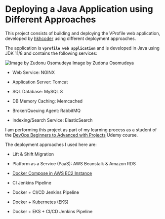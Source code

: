 # Deploying a Java Application using Different Approaches

This project consists of building and deploying the VProfile web application, 
developed by [hkhcoder](https://github.com/devopshydclub/vprofile-project) using 
different deployment approaches.

The application is **`vprofile web application`** and is developed in Java
using JDK 11/8 and contains the following services:

![Image by Zudonu Osomudeya](https://miro.medium.com/v2/resize:fit:1189/1*cP0KJ_UOjHhUHCdxSDIsCw.png)
Image by Zudonu Osomudeya

* Web Service: NGINX

* Application Server: Tomcat

* SQL Database: MySQL 8

* DB Memory Caching: Memcached

* Broker/Queuing Agent: RabbitMQ

* Indexing/Search Service: ElasticSearch

I am performing this project as part of my learning process as a student of the
[DevOps Beginners to Advanced with Projects](https://www.udemy.com/course/decodingdevops/)
Udemy course.

The deployment approaches I used here are:

* Lift & Shift Migration

* Platform as a Service (PaaS): AWS Beanstalk & Amazon RDS

* [Docker Compose in AWS EC2 Instance](https://github.com/scaceresg/devops-vprofile-deployments/tree/07d28fb16c45171a737b610769fc50459f3770a8/docker-aws-ec2)

* CI Jenkins Pipeline

* Docker + CI/CD Jenkins Pipeline

* Docker + Kubernetes (EKS)

* Docker + EKS + CI/CD Jenkins Pipeline
